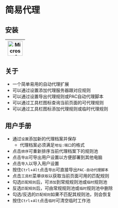 # 简易代理

## 安装
| <a href="https://microsoftedge.microsoft.com/addons/detail/mdoojhdlkngkgcgkefkbmfaahpclojen"><img src="https://github.com/user-attachments/assets/755ede26-33d5-41eb-9000-9ba903886041" title="Microsoft Edge" width="48" height="48"></a> |
| - |

## 关于
- 一个简单易用的自动代理扩展
- 可以通过设置添加代理服务器跟对应规则
- 可以通过设置导出代理规则或PAC自动代理脚本
- 可以通过工具栏图标查询当前页面的可代理规则
- 可以通过工具栏图标添加代理规则或临时代理规则

## 用户手册
- 通过`设置`添加新的代理档案并保存
    - 代理档案必须满足`地址:端口`的格式
- 点击`排序`可重新排序当前代理档案下的规则池
- 点击`导出`可导出用户设置以方便部署到其他电脑
- 点击`导入`以导入用户设置
- 按住`Ctrl`+`Alt`点击`导出`可直接导出`PAC-自动代理脚本`
- 点击`工具栏`菜单`获取`以获取当前页面可用的匹配规则
- 勾选`匹配规则`后，可`添加`到常规规则池或`临时`规则池
- 反选`匹配规则`后，可由常规规则池或`临时`规则池中删除
- 勾选/反选的`匹配规则`如果不匹配其规则池，则会恢复
- 按住`Ctrl`+`Alt`点击`临时`可清空临时工作池
